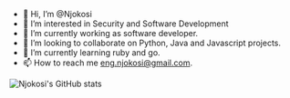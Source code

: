 - 👋 Hi, I’m @Njokosi
- 👀 I’m interested in Security and Software Development
- 🌱 I’m currently working as software developer.
- 💞️ I’m looking to collaborate on Python, Java and Javascript projects.
- 🌱 I’m currently learning ruby and go.
- 📫 How to reach me eng.njokosi@gmail.com.

![Njokosi's GitHub stats](https://github-readme-stats.vercel.app/api?username=njokosi&show_icons=true&theme=radical&count_private=true)


<!---
Njokosi/Njokosi is a ✨ special ✨ repository because its `README.md` (this file) appears on your GitHub profile.
You can click the Preview link to take a look at your changes.
--->
